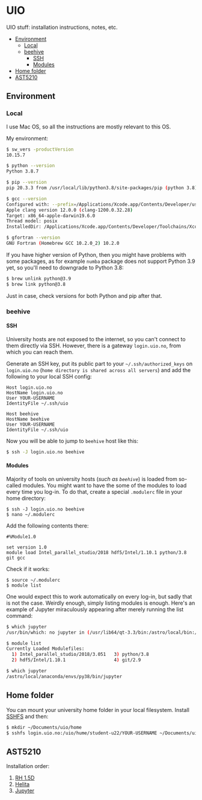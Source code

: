# UIO

UIO stuff: installation instructions, notes, etc.

<!-- MarkdownTOC -->

- [Environment](#environment)
    - [Local](#local)
    - [beehive](#beehive)
        - [SSH](#ssh)
        - [Modules](#modules)
- [Home folder](#home-folder)
- [AST5210](#ast5210)

<!-- /MarkdownTOC -->

## Environment

### Local

I use Mac OS, so all the instructions are mostly relevant to this OS.

My environment:

``` sh
$ sw_vers -productVersion
10.15.7

$ python --version
Python 3.8.7

$ pip --version
pip 20.3.3 from /usr/local/lib/python3.8/site-packages/pip (python 3.8)

$ gcc --version
Configured with: --prefix=/Applications/Xcode.app/Contents/Developer/usr --with-gxx-include-dir=/Library/Developer/CommandLineTools/SDKs/MacOSX.sdk/usr/include/c++/4.2.1
Apple clang version 12.0.0 (clang-1200.0.32.28)
Target: x86_64-apple-darwin19.6.0
Thread model: posix
InstalledDir: /Applications/Xcode.app/Contents/Developer/Toolchains/XcodeDefault.xctoolchain/usr/bin

$ gfortran --version
GNU Fortran (Homebrew GCC 10.2.0_2) 10.2.0
```

If you have higher version of Python, then you might have problems with some packages, as for example `numba` package does not support Python 3.9 yet, so you'll need to downgrade to Python 3.8:

``` sh
$ brew unlink python@3.9
$ brew link python@3.8
```

Just in case, check versions for both Python and pip after that.

### beehive

#### SSH

University hosts are not exposed to the internet, so you can't connect to them directly via SSH. However, there is a gateway `login.uio.no`, from which you can reach them.

Generate an SSH key, put its public part to your `~/.ssh/authorized_keys` on `login.uio.no` (`home directory is shared across all servers`) and add the following to your local SSH config:

```
Host login.uio.no
HostName login.uio.no
User YOUR-USERNAME
IdentityFile ~/.ssh/uio

Host beehive
HostName beehive
User YOUR-USERNAME
IdentityFile ~/.ssh/uio
```

Now you will be able to jump to `beehive` host like this:

``` sh
$ ssh -J login.uio.no beehive
```

#### Modules

Majority of tools on university hosts (*such as `beehive`*) is loaded from so-called modules. You might want to have the some of the modules to load every time you log-in. To do that, create a special `.modulerc` file in your home directory:

```
$ ssh -J login.uio.no beehive
$ nano ~/.modulerc
```

Add the following contents there:

```
#%Module1.0

set version 1.0
module load Intel_parallel_studio/2018 hdf5/Intel/1.10.1 python/3.8 git gcc
```

Check if it works:

```
$ source ~/.modulerc
$ module list
```

One would expect this to work automatically on every log-in, but sadly that is not the case. Weirdly enough, simply listing modules is enough. Here's an example of Jupyter miraculously appearing after merely running the list command:

``` sh
$ which jupyter
/usr/bin/which: no jupyter in (/usr/lib64/qt-3.3/bin:/astro/local/bin:/usr/local/bin:/usr/bin:/usr/local/sbin:/usr/sbin:/usr/lib64/openmpi/bin:/opt/ibutils/bin)

$ module list
Currently Loaded Modulefiles:
  1) Intel_parallel_studio/2018/3.051   3) python/3.8                         5) gcc/9.3.1
  2) hdf5/Intel/1.10.1                  4) git/2.9

$ which jupyter
/astro/local/anaconda/envs/py38/bin/jupyter
```

## Home folder

You can mount your university home folder in your local filesystem. Install [SSHFS](https://osxfuse.github.io/) and then:

``` sh
$ mkdir ~/Documents/uio/home
$ sshfs login.uio.no:/uio/hume/student-u22/YOUR-USERNAME ~/Documents/uio/home
```

## AST5210

Installation order:

1. [RH 1.5D](instructions/rh15d.md)
2. [Helita](instructions/helita.md)
3. [Jupyter](instructions/jupyter.md)
